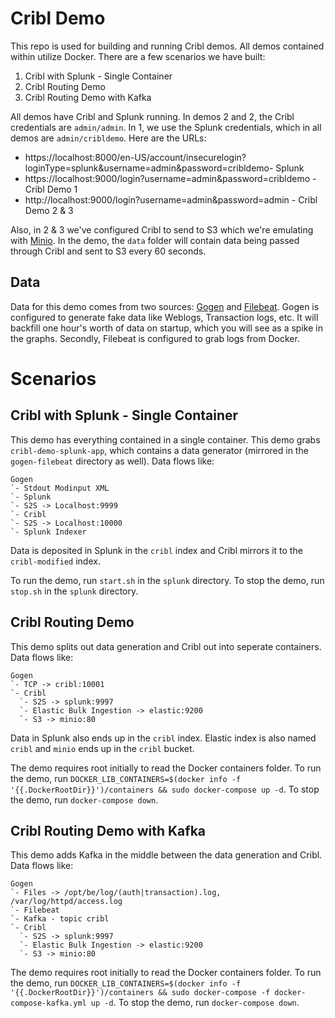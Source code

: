 # Cribl Demo

This repo is used for building and running Cribl demos. All demos contained within utilize Docker. There are a few scenarios we have built:

1. Cribl with Splunk - Single Container
2. Cribl Routing Demo
3. Cribl Routing Demo with Kafka

All demos have Cribl and Splunk running. In demos 2 and 2, the Cribl credentials are `admin/admin`. In 1, we use the Splunk credentials, which in all demos are `admin/cribldemo`. Here are the URLs:

* https://localhost:8000/en-US/account/insecurelogin?loginType=splunk&username=admin&password=cribldemo- Splunk
* https://localhost:9000/login?username=admin&password=cribldemo - Cribl Demo 1
* http://localhost:9000/login?username=admin&password=admin - Cribl Demo 2 & 3

Also, in 2 & 3 we've configured Cribl to send to S3 which we're emulating with [Minio](https://github.com/minio/minio). In the demo, the `data` folder will contain data being passed through Cribl and sent to S3 every 60 seconds.

## Data

Data for this demo comes from two sources: [Gogen](https://github.com/coccyx/gogen) and [Filebeat](https://github.com/elastic/beats). Gogen is configured to generate fake data like Weblogs, Transaction logs, etc. It will backfill one hour's worth of data on startup, which you will see as a spike in the graphs. Secondly, Filebeat is configured to grab logs from Docker.

# Scenarios

## Cribl with Splunk - Single Container

This demo has everything contained in a single container. This demo grabs `cribl-demo-splunk-app`, which contains a data generator (mirrored in the `gogen-filebeat` directory as well). Data flows like:

    Gogen
    `- Stdout Modinput XML
    `- Splunk
    `- S2S -> Localhost:9999
    `- Cribl
    `- S2S -> Localhost:10000
    `- Splunk Indexer

Data is deposited in Splunk in the `cribl` index and Cribl mirrors it to the `cribl-modified` index.

To run the demo, run `start.sh` in the `splunk` directory. To stop the demo, run `stop.sh` in the `splunk` directory.

## Cribl Routing Demo

This demo splits out data generation and Cribl out into seperate containers. Data flows like:

    Gogen
    `- TCP -> cribl:10001
    `- Cribl
      `- S2S -> splunk:9997
      `- Elastic Bulk Ingestion -> elastic:9200
      `- S3 -> minio:80

Data in Splunk also ends up in the `cribl` index. Elastic index is also named `cribl` and `minio` ends up in the `cribl` bucket.

The demo requires root initially to read the Docker containers folder. To run the demo, run `DOCKER_LIB_CONTAINERS=$(docker info -f '{{.DockerRootDir}}')/containers && sudo docker-compose up -d`. To stop the demo, run `docker-compose down`.

## Cribl Routing Demo with Kafka

This demo adds Kafka in the middle between the data generation and Cribl. Data flows like:

    Gogen
    `- Files -> /opt/be/log/(auth|transaction).log, /var/log/httpd/access.log
    `- Filebeat
    `- Kafka - topic cribl
    `- Cribl
      `- S2S -> splunk:9997
      `- Elastic Bulk Ingestion -> elastic:9200
      `- S3 -> minio:80

The demo requires root initially to read the Docker containers folder. To run the demo, run `DOCKER_LIB_CONTAINERS=$(docker info -f '{{.DockerRootDir}}')/containers && sudo docker-compose -f docker-compose-kafka.yml up -d`. To stop the demo, run `docker-compose down`.
